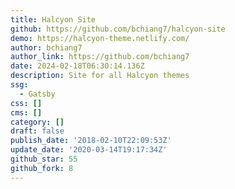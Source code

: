 ```yaml
---
title: Halcyon Site
github: https://github.com/bchiang7/halcyon-site
demo: https://halcyon-theme.netlify.com/
author: bchiang7
author_link: https://github.com/bchiang7
date: 2024-02-18T06:30:14.136Z
description: Site for all Halcyon themes
ssg:
  - Gatsby
css: []
cms: []
category: []
draft: false
publish_date: '2018-02-10T22:09:53Z'
update_date: '2020-03-14T19:17:34Z'
github_star: 55
github_fork: 8
---
```

